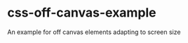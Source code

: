 css-off-canvas-example
======================

An example for off canvas elements adapting to screen size
